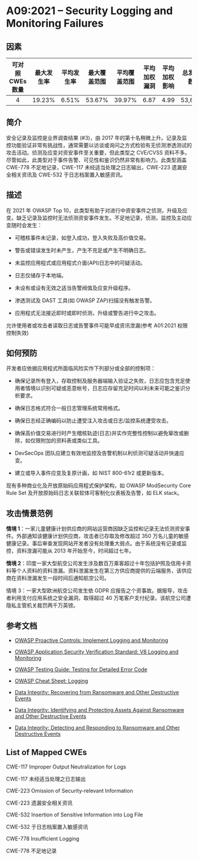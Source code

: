 # A09:2021 – Security Logging and Monitoring Failures

## 因素

| 可对照 CWEs 数量 | 最大发生率 | 平均发生率 | 最大覆盖范围 | 平均覆盖范围 | 平均加权漏洞 | 平均加权影响 | 总发生数 | 相关 CVEs 总数量 |
| :--------------: | :--------: | :--------: | :----------: | :----------: | :----------: | :----------: | :------: | :--------------: |
|        4         |   19.23%   |   6.51%    |    53.67%    |    39.97%    |     6.87     |     4.99     |  53,615  |       242        |

## 简介

安全记录及监控是业界调查结果 (#3)，由 2017 年的第十名稍微上升。记录及监控功能验证非常有挑战性，通常需要以访谈或询问之方式检验有无侦测渗透测试的攻击活动。侦测及应变对资安事件至关重要，但此类型之 CVE/CVSS 资料不多。尽管如此，此类型对于事件告警、可见性和鉴识仍然非常有影响力。此类型涵盖 CWE-778 不足地记录，CWE-117 未经适当处理之日志输出，CWE-223 遗漏安全相关资讯及 CWE-532 于日志档案置入敏感资讯。

## 描述

在 2021 年 OWASP Top 10，此类型有助于对进行中资安事件之侦测，升级及应变。缺乏记录及监控时无法侦测资安事件发生。不足地记录，侦测，监控及主动应变随时会发生：

- 可稽核事件未记录，如登入成功，登入失败及高价值交易。

- 警告或错误发生时未产生，产生不充足或产生不明确日志。
- 未监控应用程式或应用程式介面(API)日志中的可疑活动。

- 日志仅储存于本地端。
- 未设有或设有无效之适当告警阀值及应变升级程序。
- 渗透测试及 DAST 工具(如 OWASP ZAP)扫描没有触发告警。

- 应用程式无法接近即时或即时侦测，升级或警告进行中之攻击。

允许使用者或攻击者读取日志或告警事件可能早成资讯泄漏(参考 A01:2021 权限控制失效)

## 如何预防

开发者应依据应用程式所面临风险实作下列部分或全部的控制项：

- 确保记录所有登入，存取控制及服务器端输入验证之失败，日志应包含充足使用者情境以识别可疑或恶意帐号，日志应存留充足时间以利未来可能之鉴识分析要求。

- 确保日志格式符合一般日志管理系统常用格式。
- 确保日志经正确编码以防止遭受注入攻击或日志/监控系统遭受攻击。
- 确保高价值交易进行时产生稽核轨迹(日志)并实作完整性控制以避免窜改或删除，如仅限附加的资料表或类似工具。
- DevSecOps 团队应建立有效地监控及告警机制以利侦测可疑活动并快速应变。
- 建立或导入事件应变及复原计画，如 NIST 800-61r2 或更新版本。

现有多种商业化及开放原始码应用程式保护架构，如 OWASP ModSecurity Core Rule Set 及开放原始码日志关联软体可客制化仪表板及告警，如 ELK stack。

## 攻击情景范例

**情境 1**：一家儿童健康计划供应商的网站运营商因缺乏监控和记录无法侦测资安事件。外部通知该健康计划供应商，攻击者已存取及修改超过 350 万名儿童的敏感健康记录。事后审查发现网站开发者没有处理重大弱点。由于系统没有记录或监控，资料泄漏可能从 2013 年开始至今，时间超过七年。

**情境 2**：印度一家大型航空公司发生涉及数百万乘客超过十年包括护照及信用卡资料等个人资料的资料泄漏。资料泄漏发生在第三方供应商提供的云端服务，该供应商在资料泄漏发生一段时间后通知航空公司。

情境 3：一家大型欧洲航空公司发生依 GDPR 应报告之个资事故。据报导，攻击者利用支付应用系统之安全漏洞，取得超过 40 万笔客户支付纪录。该航空公司遭隐私主管机关裁罚两千万英镑。

## 参考文档

- [OWASP Proactive Controls: Implement Logging and
  Monitoring](https://owasp.org/www-project-proactive-controls/v3/en/c9-security-logging.html)

- [OWASP Application Security Verification Standard: V8 Logging and
  Monitoring](https://owasp.org/www-project-application-security-verification-standard)

- [OWASP Testing Guide: Testing for Detailed Error
  Code](https://owasp.org/www-project-web-security-testing-guide/latest/4-Web_Application_Security_Testing/08-Testing_for_Error_Handling/01-Testing_for_Error_Code)

- [OWASP Cheat Sheet:
  Logging](https://cheatsheetseries.owasp.org/cheatsheets/Logging_Cheat_Sheet.html)

- [Data Integrity: Recovering from Ransomware and Other Destructive
  Events](https://csrc.nist.gov/publications/detail/sp/1800-11/final)

- [Data Integrity: Identifying and Protecting Assets Against
  Ransomware and Other Destructive
  Events](https://csrc.nist.gov/publications/detail/sp/1800-25/final)

- [Data Integrity: Detecting and Responding to Ransomware and Other
  Destructive
  Events](https://csrc.nist.gov/publications/detail/sp/1800-26/final)

## List of Mapped CWEs

CWE-117 Improper Output Neutralization for Logs

CWE-117 未经适当处理之日志输出

CWE-223 Omission of Security-relevant Information

CWE-223 遗漏安全相关资讯

CWE-532 Insertion of Sensitive Information into Log File

CWE-532 于日志档案置入敏感资讯

CWE-778 Insufficient Logging

CWE-778 不足地记录
